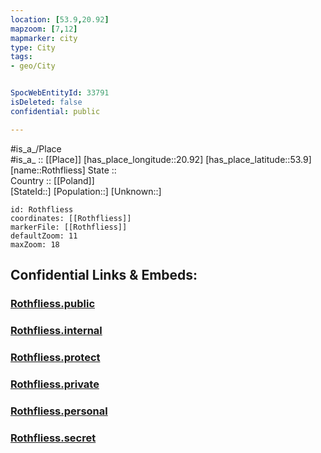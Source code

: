 ```yaml
---
location: [53.9,20.92] 
mapzoom: [7,12] 
mapmarker: city 
type: City
tags:
- geo/City


SpocWebEntityId: 33791
isDeleted: false
confidential: public

---
```

#is_a_/Place  
#is_a_ :: [[Place]] 
[has_place_longitude::20.92] 
[has_place_latitude::53.9] 
[name::Rothfliess] 
State ::  
Country :: [[Poland]]  
[StateId::] 
[Population::] 
[Unknown::] 


```leaflet
id: Rothfliess
coordinates: [[Rothfliess]] 
markerFile: [[Rothfliess]] 
defaultZoom: 11 
maxZoom: 18
```


## Confidential Links & Embeds: 

### [Rothfliess.public](/_public/\Earth\Continent\Europe\Europe~East\Poland\Provinces~Poland\Warmian-Masurian\CityRothfliess.public.md) 

### [Rothfliess.internal](/_internal/\Earth\Continent\Europe\Europe~East\Poland\Provinces~Poland\Warmian-Masurian\CityRothfliess.internal.md) 

### [Rothfliess.protect](/_protect/\Earth\Continent\Europe\Europe~East\Poland\Provinces~Poland\Warmian-Masurian\CityRothfliess.protect.md) 

### [Rothfliess.private](/_private/\Earth\Continent\Europe\Europe~East\Poland\Provinces~Poland\Warmian-Masurian\CityRothfliess.private.md) 

### [Rothfliess.personal](/_personal/\Earth\Continent\Europe\Europe~East\Poland\Provinces~Poland\Warmian-Masurian\CityRothfliess.personal.md) 

### [Rothfliess.secret](/_secret/\Earth\Continent\Europe\Europe~East\Poland\Provinces~Poland\Warmian-Masurian\CityRothfliess.secret.md)

